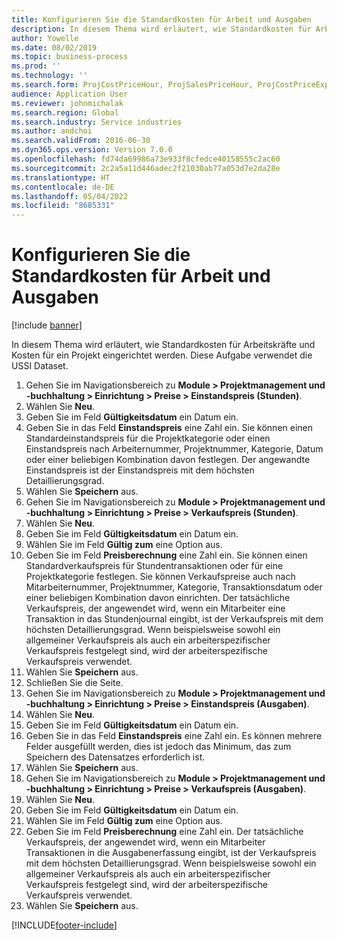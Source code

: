 ```yaml
---
title: Konfigurieren Sie die Standardkosten für Arbeit und Ausgaben
description: In diesem Thema wird erläutert, wie Standardkosten für Arbeitskräfte und Kosten für ein Projekt eingerichtet werden.
author: Yowelle
ms.date: 08/02/2019
ms.topic: business-process
ms.prod: ''
ms.technology: ''
ms.search.form: ProjCostPriceHour, ProjSalesPriceHour, ProjCostPriceExpense, ProjSalesPriceCost
audience: Application User
ms.reviewer: johnmichalak
ms.search.region: Global
ms.search.industry: Service industries
ms.author: andchoi
ms.search.validFrom: 2016-06-30
ms.dyn365.ops.version: Version 7.0.0
ms.openlocfilehash: fd74da69986a73e933f8cfedce40158555c2ac60
ms.sourcegitcommit: 2c2a5a11d446adec2f21030ab77a053d7e2da28e
ms.translationtype: HT
ms.contentlocale: de-DE
ms.lasthandoff: 05/04/2022
ms.locfileid: "8685331"
---
```

# <a name="configure-standard-costs-for-labor-and-expenses"></a>Konfigurieren Sie die Standardkosten für Arbeit und Ausgaben

[!include [banner](../../includes/banner.md)]

In diesem Thema wird erläutert, wie Standardkosten für Arbeitskräfte und Kosten für ein Projekt eingerichtet werden. Diese Aufgabe verwendet die USSI Dataset.

1. Gehen Sie im Navigationsbereich zu **Module > Projektmanagement und -buchhaltung > Einrichtung > Preise > Einstandspreis (Stunden)**.
2. Wählen Sie **Neu**.
3. Geben Sie im Feld **Gültigkeitsdatum** ein Datum ein.
4. Geben Sie in das Feld **Einstandspreis** eine Zahl ein. Sie können einen Standardeinstandspreis für die Projektkategorie oder einen Einstandspreis nach Arbeiternummer, Projektnummer, Kategorie, Datum oder einer beliebigen Kombination davon festlegen. Der angewandte Einstandspreis ist der Einstandspreis mit dem höchsten Detaillierungsgrad.  
5. Wählen Sie **Speichern** aus.
6. Gehen Sie im Navigationsbereich zu **Module > Projektmanagement und -buchhaltung > Einrichtung > Preise > Verkaufspreis (Stunden)**.
7. Wählen Sie **Neu**.
8. Geben Sie im Feld **Gültigkeitsdatum** ein Datum ein.
9. Wählen Sie im Feld **Gültig zum** eine Option aus.
10. Geben Sie im Feld **Preisberechnung** eine Zahl ein. Sie können einen Standardverkaufspreis für Stundentransaktionen oder für eine Projektkategorie festlegen. Sie können Verkaufspreise auch nach Mitarbeiternummer, Projektnummer, Kategorie, Transaktionsdatum oder einer beliebigen Kombination davon einrichten. Der tatsächliche Verkaufspreis, der angewendet wird, wenn ein Mitarbeiter eine Transaktion in das Stundenjournal eingibt, ist der Verkaufspreis mit dem höchsten Detaillierungsgrad. Wenn beispielsweise sowohl ein allgemeiner Verkaufspreis als auch ein arbeiterspezifischer Verkaufspreis festgelegt sind, wird der arbeiterspezifische Verkaufspreis verwendet.  
11. Wählen Sie **Speichern** aus.
12. Schließen Sie die Seite.
13. Gehen Sie im Navigationsbereich zu **Module > Projektmanagement und -buchhaltung > Einrichtung > Preise > Einstandspreis (Ausgaben)**.
14. Wählen Sie **Neu**.
15. Geben Sie im Feld **Gültigkeitsdatum** ein Datum ein.
16. Geben Sie in das Feld **Einstandspreis** eine Zahl ein. Es können mehrere Felder ausgefüllt werden, dies ist jedoch das Minimum, das zum Speichern des Datensatzes erforderlich ist.  
17. Wählen Sie **Speichern** aus.
18. Gehen Sie im Navigationsbereich zu **Module > Projektmanagement und -buchhaltung > Einrichtung > Preise > Verkaufspreis (Ausgaben)**.
19. Wählen Sie **Neu**.
20. Geben Sie im Feld **Gültigkeitsdatum** ein Datum ein.
21. Wählen Sie im Feld **Gültig zum** eine Option aus.
22. Geben Sie im Feld **Preisberechnung** eine Zahl ein. Der tatsächliche Verkaufspreis, der angewendet wird, wenn ein Mitarbeiter Transaktionen in die Ausgabenerfassung eingibt, ist der Verkaufspreis mit dem höchsten Detaillierungsgrad. Wenn beispielsweise sowohl ein allgemeiner Verkaufspreis als auch ein arbeiterspezifischer Verkaufspreis festgelegt sind, wird der arbeiterspezifische Verkaufspreis verwendet.  
23. Wählen Sie **Speichern** aus.



[!INCLUDE[footer-include](../../includes/footer-banner.md)]